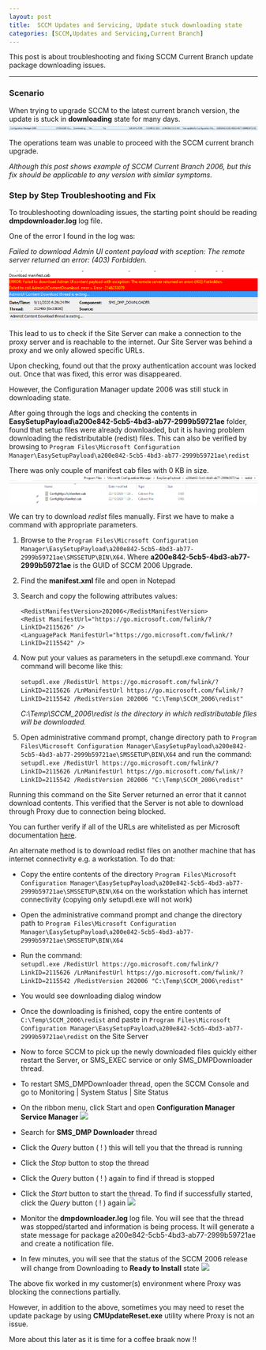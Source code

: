 ```yaml
---
layout: post
title:  SCCM Updates and Servicing, Update stuck downloading state
categories: [SCCM,Updates and Servicing,Current Branch]
---
```

This post is about troubleshooting and fixing SCCM Current Branch update package downloading issues.

---

### Scenario
When trying to upgrade SCCM to the latest current branch version, the update is stuck in **downloading** state for many days.
![](/images/sccm/sccm_2006_downloadingstuck.png)

The operations team was unable to proceed with the SCCM current branch upgrade. 

*Although this post shows example of SCCM Current Branch 2006, but this fix should be applicable to any version with similar symptoms.*


### Step by Step Troubleshooting and Fix 
To troubleshooting downloading issues, the starting point should be reading **dmpdownloader.log** log file.

One of the error I found in the log was:

*Failed to download Admin UI content payload with sception: The remote server returned an error: (403) Forbidden.*

![](/images/sccm/sccm_2006_downloading_error403.png)

This lead to us to check if the Site Server can make a connection to the proxy server and is reachable to the internet. Our Site Server was behind a proxy and we only allowed specific URLs.

Upon checking, found out that the proxy authentication account was locked out. Once that was fixed, this error was disappeared.

However, the Configuration Manager update 2006 was still stuck in downloading state.

After going through the logs and checking the contents in **EasySetupPayload\a200e842-5cb5-4bd3-ab77-2999b59721ae** folder, found that setup files were already downloaded, but it is having problem downloading the redistributable (redist) files. This can also be verified by browsing to ```Program Files\Microsoft Configuration Manager\EasySetupPayload\a200e842-5cb5-4bd3-ab77-2999b59721ae\redist```

There was only couple of manifest cab files with 0 KB in size.
![](/images/sccm/sccm_2006_downloading_redist.png)

We can try to download *redist* files manually. First we have to make a command with appropriate parameters. 

1. Browse to the ```Program Files\Microsoft Configuration Manager\EasySetupPayload\a200e842-5cb5-4bd3-ab77-2999b59721ae\SMSSETUP\BIN\X64```. Where **a200e842-5cb5-4bd3-ab77-2999b59721ae** is the GUID of SCCM 2006 Upgrade.

2. Find the **manifest.xml** file and open in Notepad
3. Search and copy the following attributes values:
    ```
    <RedistManifestVersion>202006</RedistManifestVersion>
    <Redist ManifestUrl="https://go.microsoft.com/fwlink/?LinkID=2115626" />
    <LanguagePack ManifestUrl="https://go.microsoft.com/fwlink/?LinkID=2115542" />
    ```
4. Now put your values as parameters in the setupdl.exe command. Your command will become like this:

    ```setupdl.exe /RedistUrl https://go.microsoft.com/fwlink/?LinkID=2115626 /LnManifestUrl https://go.microsoft.com/fwlink/?LinkID=2115542 /RedistVersion 202006 "C:\Temp\SCCM_2006\redist"```

    *C:\Temp\SCCM_2006\redist is the directory in which redistributable files will be downloaded.*

5. Open administrative command prompt, change directory path to ```Program Files\Microsoft Configuration Manager\EasySetupPayload\a200e842-5cb5-4bd3-ab77-2999b59721ae\SMSSETUP\BIN\X64``` and run the command: <br />
```setupdl.exe /RedistUrl https://go.microsoft.com/fwlink/?LinkID=2115626 /LnManifestUrl https://go.microsoft.com/fwlink/?LinkID=2115542 /RedistVersion 202006 "C:\Temp\SCCM_2006\redist"```

Running this command on the Site Server returned an error that it cannot download contents. This verified that the Server is not able to download through Proxy due to connection being blocked. 

You can further verify if all of the URLs are whitelisted as per Microsoft documentation <a href="https://docs.microsoft.com/en-us/mem/configmgr/core/plan-design/network/internet-endpoints" target="_blank">here</a>.

An alternate method is to download redist files on another machine that has internet connectivity e.g. a workstation. To do that:

- Copy the entire contents of the directory ```Program Files\Microsoft Configuration Manager\EasySetupPayload\a200e842-5cb5-4bd3-ab77-2999b59721ae\SMSSETUP\BIN\X64``` on the workstation which has internet connectivity (copying only setupdl.exe will not work)

- Open the administrative command prompt and change the directory path to ```Program Files\Microsoft Configuration Manager\EasySetupPayload\a200e842-5cb5-4bd3-ab77-2999b59721ae\SMSSETUP\BIN\X64``` 

- Run the command: <br/>
```setupdl.exe /RedistUrl https://go.microsoft.com/fwlink/?LinkID=2115626 /LnManifestUrl https://go.microsoft.com/fwlink/?LinkID=2115542 /RedistVersion 202006 "C:\Temp\SCCM_2006\redist"```

- You would see downloading dialog window

- Once the downloading is finished, copy the entire contents of``` C:\Temp\SCCM_2006\redist``` and paste in ```Program Files\Microsoft Configuration Manager\EasySetupPayload\a200e842-5cb5-4bd3-ab77-2999b59721ae\redist``` on the Site Server

- Now to force SCCM to pick up the newly downloaded files quickly either restart the Server, or SMS_EXEC service or only SMS_DMPDownloader thread.

- To restart SMS_DMPDownloader thread, open the SCCM Console and go to Monitoring | System Status | Site Status

- On the ribbon menu, click Start and open **Configuration Manager Service Manager**
![](/images/sccm/sccm_2006_service_manager.png)

- Search for **SMS_DMP Downloader** thread
- Click the *Query* button ( ! ) this will tell you that the thread is running
- Click the *Stop* button to stop the thread
- Click the *Query* button ( ! ) again to find if thread is stopped
- Click the *Start* button to start the thread. To find if successfully started, click the *Query* button ( ! ) again
![](/images/sccm/sccm_2006_sms_dmp_downloader.png)

- Monitor the **dmpdownloader.log** log file. You will see that the thread was stopped/started and information is being process. It will generate a state message for package a200e842-5cb5-4bd3-ab77-2999b59721ae and create a notification file. 

- In few minutes, you will see that the status of the SCCM 2006 release will change from Downloading to **Ready to Install** state
![](/images/sccm/sccm_2006_readytoinstall.png)


The above fix worked in my customer(s) environment where Proxy was blocking the connections partially. 

However, in addition to the above, sometimes you may need to reset the update package by using **CMUpdateReset.exe** utility where Proxy is not an issue.

More about this later as it is time for a coffee braak now !!
